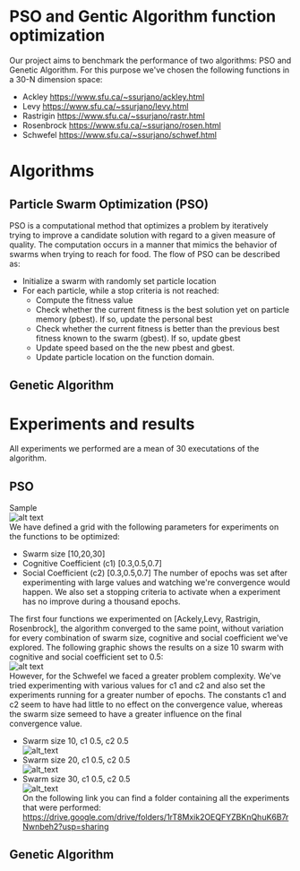 # PSO and Gentic Algorithm function optimization
Our project aims to benchmark the performance of two algorithms: PSO and Genetic Algorithm. For this purpose we've chosen the following functions in a 30-N dimension space:
- Ackley https://www.sfu.ca/~ssurjano/ackley.html
- Levy https://www.sfu.ca/~ssurjano/levy.html
- Rastrigin https://www.sfu.ca/~ssurjano/rastr.html
- Rosenbrock https://www.sfu.ca/~ssurjano/rosen.html
- Schwefel https://www.sfu.ca/~ssurjano/schwef.html
# Algorithms
## Particle Swarm Optimization (PSO)
PSO is a computational method that optimizes a problem by iteratively trying to improve a candidate solution with regard to a given measure of quality. The computation occurs in a manner that mimics the behavior of swarms when trying to reach for food. The flow of PSO can be described as:
- Initialize a swarm with randomly set particle location
- For each particle, while a stop criteria is not reached:
  - Compute the fitness value
  - Check whether the current fitness is the best solution yet on particle memory (pbest). If so, update the personal best
  - Check whether the current fitness is better than the previous best fitness known to the swarm (gbest). If so, update gbest
  - Update speed based on the the new pbest and gbest.
  - Update particle location on the function domain.
## Genetic Algorithm

# Experiments and results
All experiments we performed are a mean of 30 executations of the algorithm.
## PSO  
Sample  
![alt text](https://drive.google.com/uc?export=view&id=1sZw_zILZUMmCMAzK3pehsIuFlcyTXk3P)  
We have defined a grid with the following parameters for experiments on the functions to be optimized:
- Swarm size [10,20,30]
- Cognitive Coefficient (c1) [0.3,0.5,0.7]
- Social Coefficient (c2) [0.3,0.5,0.7]
The number of epochs was set after experimenting with large values and watching we're convergence would happen. We also set a stopping criteria to activate when a experiment has no improve during a thousand epochs.  
  
The first four functions we experimented on [Ackely,Levy, Rastrigin, Rosenbrock], the algorithm converged to the same point, without variation for every combination of swarm size, cognitive and social coefficient we've explored. The following graphic shows the results on a size 10 swarm with cognitive and social coefficient set to 0.5:  
![alt text](https://drive.google.com/uc?export=view&id=1KVRF0PkziVzUU6tvLSH2znRtPbH9oPyZ)  
However, for the Schwefel we faced a greater problem complexity. We've tried experimenting with various values for c1 and c2 and also set the experiments running for a greater number of epochs. The constants c1 and c2 seem to have had little to no effect on the convergence value, whereas the swarm size semeed to have a greater influence on the final convergence value.
- Swarm size 10, c1 0.5, c2 0.5  
![alt_text](https://drive.google.com/uc?export=view&id=1Roj5GNFchUfGMc6qFgqbmfJXMSrC-Eel)  
- Swarm size 20, c1 0.5, c2 0.5  
![alt_text](https://drive.google.com/uc?export=view&id=1KUiANnRRJX3mKUss0J4gJRSTbwJ1jpD-)  
- Swarm size 30, c1 0.5, c2 0.5  
![alt_text](https://drive.google.com/uc?export=view&id=1KVRF0PkziVzUU6tvLSH2znRtPbH9oPyZ)  
On the following link you can find a folder containing all the experiments that were performed: https://drive.google.com/drive/folders/1rT8Mxik2OEQFYZBKnQhuK6B7rNwnbeh2?usp=sharing  
## Genetic Algorithm  
